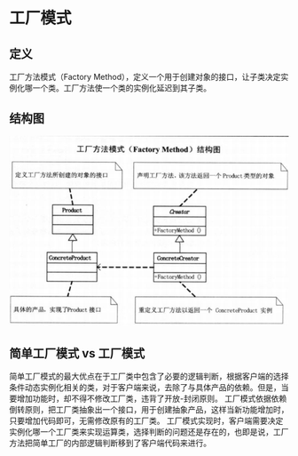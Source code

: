 # 工厂模式

## 定义

工厂方法模式（Factory Method），定义一个用于创建对象的接口，让子类决定实例化哪一个类。工厂方法使一个类的实例化延迟到其子类。

## 结构图

![](Factory.png)

## 简单工厂模式 vs 工厂模式

简单工厂模式的最大优点在于工厂类中包含了必要的逻辑判断，根据客户端的选择条件动态实例化相关的类，对于客户端来说，去除了与具体产品的依赖。但是，当要增加功能时，却不得不修改工厂类，违背了开放-封闭原则。
工厂模式依据依赖倒转原则，把工厂类抽象出一个接口，用于创建抽象产品，这样当新功能增加时，只要增加代码即可，无需修改原有的工厂类。
工厂模式实现时，客户端需要决定实例化哪一个工厂类来实现运算类，选择判断的问题还是存在的，也即是说，工厂方法把简单工厂的内部逻辑判断移到了客户端代码来进行。

